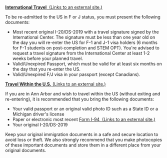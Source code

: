 [**International Travel**  (Links to an external site.)](https://internationalcenter.umich.edu/travel-reentry)

To be re-admitted to the US in F or J status, you must present the following documents:

-   Most recent original I-20/DS-2019 with a travel signature signed by the International Center. The signature must be less than one year old on the day you will re-enter the US for F-1 and J-1 visa holders (6 months for F-1 students on post-completion and STEM OPT). You're advised to request a travel signature from the International Center at least 1-2 weeks before your planned travel.
-   Valid/Unexpired Passport, which must be valid for at least six months on the day that you re-enter the US.
-   Valid/Unexpired F/J visa in your passport (except Canadians).

[**Travel Within the U.S.** (Links to an external site.)](https://internationalcenter.umich.edu/what-expect-when-traveling)

If you are in Ann Arbor and wish to travel within the US (without exiting and re-entering), it is recommended that you bring the following documents: 

-   Your valid passport or an original valid photo ID such as a State ID or a Michigan driver's license
-   Paper or electronic most recent [Form I-94  (Links to an external site.)](https://i94.cbp.dhs.gov/I94/#/home)
-   Your original I-20/DS-2019

Keep your original immigration documents in a safe and secure location to avoid loss or theft. We also strongly recommend that you make photocopies of these important documents and store them in a different place from your original documents.